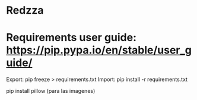 # Redzza
#
#
# Requirements user guide: https://pip.pypa.io/en/stable/user_guide/

Export: pip freeze > requirements.txt
Import: pip install -r requirements.txt


pip install pillow (para las imagenes)
